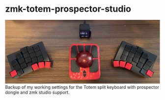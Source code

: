 # zmk-totem-prospector-studio
![current setup](other/IMG_5995.jpg)
Backup of my working settings for the Totem split keyboard with prospector dongle and zmk studio support.
